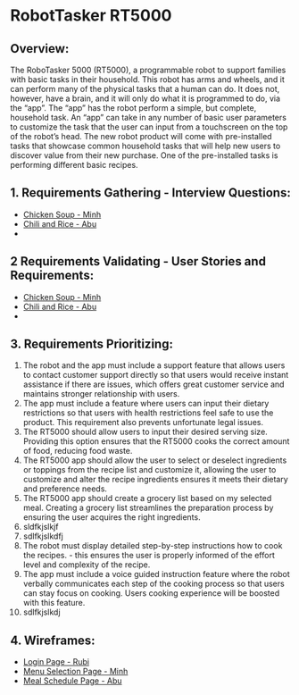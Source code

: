 # RobotTasker RT5000

## Overview:
The RoboTasker 5000 (RT5000), a programmable robot to support families with basic tasks in their household. This robot has arms and wheels, and it can perform many of the physical tasks that a human can do. It does not, however, have a brain, and it will only do what it is programmed to do, via the “app”. The “app” has the robot perform a simple, but complete, household task. An “app” can take in any number of basic user parameters to customize the task that the user can input from a touchscreen on the top of the robot’s head. 
The new robot product will come with pre-installed tasks that showcase common household tasks that will help new users to discover value from their new purchase. One of the pre-installed tasks is performing different basic recipes.

## 1. Requirements Gathering - Interview Questions: 
- [Chicken Soup - Minh](/Minh/MinhIQ.md)
- [Chili and Rice - Abu](/Abu/InterviewQuestions.md)
-

## 2 Requirements Validating - User Stories and Requirements:
- [Chicken Soup - Minh](/Minh/Muserstories.md)
- [Chili and Rice - Abu](/Abu/UserStories.md)
- 

## 3. Requirements Prioritizing:
1. The robot and the app must include a support feature that allows users to contact customer support directly so that users would receive instant assistance if there are issues, which offers great customer service and maintains stronger relationship with users.
2. The app must include a feature where users can input their dietary restrictions so that users with health restrictions feel safe to use the product. This requirement also prevents unfortunate legal issues. 
3. The RT5000 should allow users to input their desired serving size. Providing this option ensures that the RT5000 cooks the correct amount of food, reducing food waste.
4. The RT5000 app should allow the user to select or deselect ingredients or toppings from the recipe list and customize it, allowing the user to customize and alter the recipe ingredients ensures it meets their dietary and preference needs. 
5. The RT5000 app should create a grocery list based on my selected meal. Creating a grocery list streamlines the preparation process by ensuring the user acquires the right ingredients. 
6. sldfkjslkjf
7. sdlfkjslkdfj
8. The robot must display detailed step-by-step instructions how to cook the recipes. - this ensures the user is properly informed of the effort level and complexity of the recipe. 
9. The app must include a voice guided instruction feature where the robot verbally communicates each step of the cooking process so that users can stay focus on cooking. Users cooking experience will be boosted with this feature. 
10. sdlfkjslkdj

## 4. Wireframes:
- [Login Page - Rubi](/Minh/MinhIQ.md)
- [Menu Selection Page - Minh](/Minh/Mwireframe.md)
- [Meal Schedule Page - Abu](/Abu/Wireframe.md)
